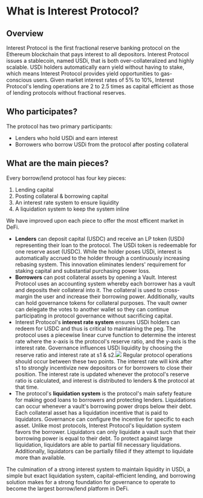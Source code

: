 # What is Interest Protocol?


## Overview
Interest Protocol is the first fractional reserve banking protocol on the Ethereum blockchain that pays interest to all depositors. Interest Protocol issues a stablecoin, named USDi, that is both over-collateralized and highly scalable. USDi holders automatically earn yield without having to stake, which means Interest Protocol provides yield opportunities to gas-conscious users.  Given market interest rates of 5\% to 10\%, Interest Protocol's lending operations are 2 to 2.5 times as capital efficient as those of lending protocols without fractional reserves. 


## Who participates?
The protocol has two primary participants:
* Lenders who hold USDi and earn interest
* Borrowers who borrow USDi from the protocol after posting collateral

## What are the main pieces? 
Every borrow/lend protocol has four key pieces: 
1. Lending capital 
2. Posting collateral & borrowing capital
3. An interest rate system to ensure liquidity
4. A liquidation system to keep the system inline

We have improved upon each piece to offer the most efficent market in DeFi.

* **Lenders** can deposit capital (USDC) and receive an LP token (USDi) representing their loan to the protocol. The USDi token is redeemable for one reserve asset (USDC). While the holder poses USDi, interest is automatically accrued to the holder through a continuously increasing rebasing system. This innovation eliminates lenders' requirement for staking capital and substantial purchasing power loss. 
* **Borrowers** can post collateral assets by opening a Vault. Interest Protocol uses an accounting system whereby each borrower has a vault and deposits their collateral into it. The collateral is used to cross-margin the user and increase their borrowing power. Additionally, vaults can hold governance tokens for collateral purposes. The vault owner can delegate the votes to another wallet so they can continue participating in protocol governance without sacrificing capital.
* Interest Protocol's **interest rate system** ensures USDi holders can redeem for USDC and thus is critical to maintaining the peg. The protocol uses a piecewise linear curve function to determine the interest rate where the x-axis is the protocol's reserve ratio, and the y-axis is the interest rate. Governance influences USDi liquidity by choosing the reserve ratio and interest rate at s1 & s2.![](https://i.imgur.com/sHufcmn.png)
 Regular protocol operations should occur between these two points. The interest rate will kink after s1 to strongly incentivize new depositors or for borrowers to close their position. The interest rate is updated whenever the protocol's reserve ratio is calculated, and interest is distributed to lenders & the protocol at that time.  
* The protocol's **liquidation system** is the protocol's main safety feature for making good loans to borrowers and protecting lenders. Liquidations can occur whenever a vault's borrowing power drops below their debt. Each collateral asset has a liquidation incentive that is paid to liquidators. Governance can configure the incentive for specific to each asset. Unlike most protocols, Interest Protocol's liquidation system favors the borrower. Liquidators can only liquidate a vault such that their borrowing power is equal to their debt. To protect against large liquidation, liquidators are able to partial fill necessary liquidations. Additionally, liquidators can be partially filled if they attempt to liquidate more than available. 

The culmination of a strong interest system to maintain liquidity in USDi, a simple but exact liquidation system, capital-efficient lending, and borrowing solution makes for a strong foundation for governance to operate to become the largest borrow/lend platform in DeFi. 







